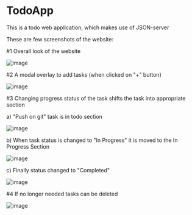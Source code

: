 # TodoApp
This is a todo web application, which makes use of JSON-server

These are few screenshots of the website:

#1 Overall look of the website

![image](https://github.com/Rhemaria01/TodoApp/assets/88653368/a93aa80b-0ce8-4b5d-bb0a-ae23e25ac32a)

#2 A modal overlay to add tasks (when clicked on "+" button)

![image](https://github.com/Rhemaria01/TodoApp/assets/88653368/97a5fdce-c237-4b0f-a262-4d9828e0e084)

#3 Changing progress status of the task shifts the task into appropriate section

a) "Push on git" task is in todo section

![image](https://github.com/Rhemaria01/TodoApp/assets/88653368/e216a740-cd6d-4d93-9855-532222ff5224)

b) When task status is changed to "In Progress" it is moved to the In Progress Section

![image](https://github.com/Rhemaria01/TodoApp/assets/88653368/18da0bf4-1167-4712-83ff-c6df25775874)

c) Finally status changed to "Completed"

![image](https://github.com/Rhemaria01/TodoApp/assets/88653368/0e473369-7157-47f7-b73a-b0b1c5670ec7)

#4 If no longer needed tasks can be deleted

![image](https://github.com/Rhemaria01/TodoApp/assets/88653368/7df5a916-e70e-4fd3-9c93-2f8e7fd8430b)


